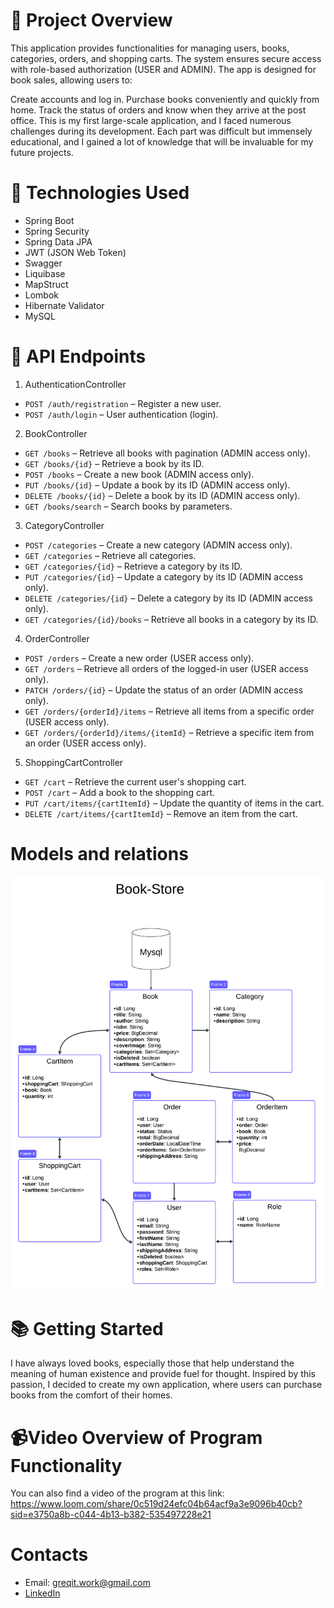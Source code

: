 # 🎯 Project  Overview
This application provides functionalities for managing users, books, categories, orders, and shopping carts. The system ensures secure access with role-based authorization (USER and ADMIN). The app is designed for book sales, allowing users to:

Create accounts and log in.
Purchase books conveniently and quickly from home.
Track the status of orders and know when they arrive at the post office.
This is my first large-scale application, and I faced numerous challenges during its development. Each part was difficult but immensely educational, and I gained a lot of knowledge that will be invaluable for my future projects.

# 🚀 Technologies Used
- Spring Boot
- Spring Security
- Spring Data JPA
- JWT (JSON Web Token)
- Swagger
- Liquibase
- MapStruct
- Lombok
- Hibernate Validator
- MySQL

# 📖 API Endpoints
1. AuthenticationController
- ```POST /auth/registration``` – Register a new user.
- ```POST /auth/login``` – User authentication (login).
2. BookController
- ```GET /books``` – Retrieve all books with pagination (ADMIN access only).
- ```GET /books/{id}``` – Retrieve a book by its ID.
- ```POST /books``` – Create a new book (ADMIN access only).
- ```PUT /books/{id}``` – Update a book by its ID (ADMIN access only).
- ```DELETE /books/{id}``` – Delete a book by its ID (ADMIN access only).
- ```GET /books/search``` – Search books by parameters.
3. CategoryController
- ```POST /categories``` – Create a new category (ADMIN access only).
- ```GET /categories``` – Retrieve all categories.
- ```GET /categories/{id}``` – Retrieve a category by its ID.
- ```PUT /categories/{id}``` – Update a category by its ID (ADMIN access only).
- ```DELETE /categories/{id}``` – Delete a category by its ID (ADMIN access only).
- ```GET /categories/{id}/books``` – Retrieve all books in a category by its ID.
4. OrderController
- ```POST /orders``` – Create a new order (USER access only).
- ```GET /orders``` – Retrieve all orders of the logged-in user (USER access only).
- ```PATCH /orders/{id}``` – Update the status of an order (ADMIN access only).
- ```GET /orders/{orderId}/items``` – Retrieve all items from a specific order (USER access only).
- ```GET /orders/{orderId}/items/{itemId}``` – Retrieve a specific item from an order (USER access only).
5. ShoppingCartController
- ```GET /cart``` – Retrieve the current user's shopping cart.
- ```POST /cart``` – Add a book to the shopping cart.
- ```PUT /cart/items/{cartItemId}``` – Update the quantity of items in the cart.
- ```DELETE /cart/items/{cartItemId}``` – Remove an item from the cart.

# Models and relations

![Book-Store](./Book-Store.png)

# 📚 Getting Started
I have always loved books, especially those that help understand the meaning of human existence and provide fuel for thought. Inspired by this passion, I decided to create my own application, where users can purchase books from the comfort of their homes.

#  📹Video Overview of Program Functionality
You can also find a video of the program at this link: https://www.loom.com/share/0c519d24efc04b64acf9a3e9096b40cb?sid=e3750a8b-c044-4b13-b382-535497228e21

# Contacts
- Email: greqit.work@gmail.com
- [LinkedIn](https://www.linkedin.com/in/ivan-prystaia-7099a22b1/)

